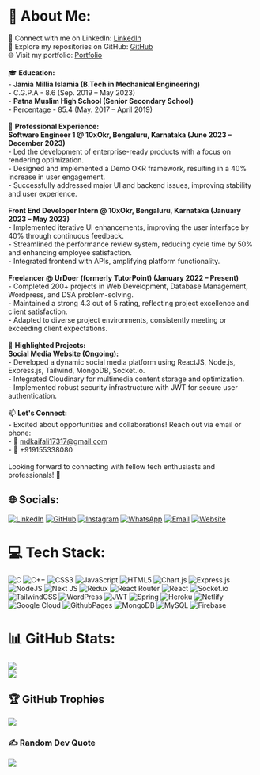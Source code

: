 # 💫 About Me:
🔗 Connect with me on LinkedIn: [LinkedIn](https://linkedin.com/in/mknazir7)<br>📂 Explore my repositories on GitHub: [GitHub](https://github.com/mknazir7)<br>🌐 Visit my portfolio: [Portfolio](https://mdkaifali-portfolio.vercel.app/)<br><br>🎓 **Education:**<br>- **Jamia Millia Islamia (B.Tech in Mechanical Engineering)**<br>  - C.G.P.A - 8.6 (Sep. 2019 – May 2023)<br>- **Patna Muslim High School (Senior Secondary School)**<br>  - Percentage - 85.4 (May. 2017 – April 2019)<br><br>💼 **Professional Experience:**<br>**Software Engineer 1 @ 10xOkr, Bengaluru, Karnataka (June 2023 – December 2023)**<br>- Led the development of enterprise-ready products with a focus on rendering optimization.<br>- Designed and implemented a Demo OKR framework, resulting in a 40% increase in user engagement.<br>- Successfully addressed major UI and backend issues, improving stability and user experience.<br><br>**Front End Developer Intern @ 10xOkr, Bengaluru, Karnataka (January 2023 – May 2023)**<br>- Implemented iterative UI enhancements, improving the user interface by 40% through continuous feedback.<br>- Streamlined the performance review system, reducing cycle time by 50% and enhancing employee satisfaction.<br>- Integrated frontend with APIs, amplifying platform functionality.<br><br>**Freelancer @ UrDoer (formerly TutorPoint) (January 2022 – Present)**<br>- Completed 200+ projects in Web Development, Database Management, Wordpress, and DSA problem-solving.<br>- Maintained a strong 4.3 out of 5 rating, reflecting project excellence and client satisfaction.<br>- Adapted to diverse project environments, consistently meeting or exceeding client expectations.<br><br>🚀 **Highlighted Projects:**<br>**Social Media Website (Ongoing):**<br>- Developed a dynamic social media platform using ReactJS, Node.js, Express.js, Tailwind, MongoDB, Socket.io.<br>- Integrated Cloudinary for multimedia content storage and optimization.<br>- Implemented robust security infrastructure with JWT for secure user authentication.<br><br>📫 **Let's Connect:**<br>- Excited about opportunities and collaborations! Reach out via email or phone:<br>  - 📧 mdkaifali17317@gmail.com<br>  - 📱 +919155338080<br><br>Looking forward to connecting with fellow tech enthusiasts and professionals! 🚀

## 🌐 Socials:
[![LinkedIn](https://img.shields.io/badge/LinkedIn-%230077B5.svg?logo=linkedin&logoColor=white)](https://linkedin.com/in/https://linkedin.com/in/mknazir7)
[![GitHub](https://img.shields.io/badge/GitHub-%23181717.svg?logo=github&logoColor=white)](https://github.com/mknazir)
[![Instagram](https://img.shields.io/badge/Instagram-%23E4405F.svg?logo=instagram&logoColor=white)](https://www.instagram.com/your_instagram_username/)
[![WhatsApp](https://img.shields.io/badge/WhatsApp-%25B0%2325D366.svg?logo=whatsapp&logoColor=white)](https://wa.me/+919155338080)
[![Email](https://img.shields.io/badge/Email-%23EA4335.svg?logo=gmail&logoColor=white)](mailto:mdkaifali17317@gmail.com)
[![Website](https://img.shields.io/badge/Website-%231DA1F2.svg?logo=firefox-browser&logoColor=white)](https://mdkaifali-portfolio.vercel.app/)

# 💻 Tech Stack:
![C](https://img.shields.io/badge/c-%2300599C.svg?style=for-the-badge&logo=c&logoColor=white) ![C++](https://img.shields.io/badge/c++-%2300599C.svg?style=for-the-badge&logo=c%2B%2B&logoColor=white) ![CSS3](https://img.shields.io/badge/css3-%231572B6.svg?style=for-the-badge&logo=css3&logoColor=white) ![JavaScript](https://img.shields.io/badge/javascript-%23323330.svg?style=for-the-badge&logo=javascript&logoColor=%23F7DF1E) ![HTML5](https://img.shields.io/badge/html5-%23E34F26.svg?style=for-the-badge&logo=html5&logoColor=white) ![Chart.js](https://img.shields.io/badge/chart.js-F5788D.svg?style=for-the-badge&logo=chart.js&logoColor=white) ![Express.js](https://img.shields.io/badge/express.js-%23404d59.svg?style=for-the-badge&logo=express&logoColor=%2361DAFB) ![NodeJS](https://img.shields.io/badge/node.js-6DA55F?style=for-the-badge&logo=node.js&logoColor=white) ![Next JS](https://img.shields.io/badge/Next-black?style=for-the-badge&logo=next.js&logoColor=white) ![Redux](https://img.shields.io/badge/redux-%23593d88.svg?style=for-the-badge&logo=redux&logoColor=white) ![React Router](https://img.shields.io/badge/React_Router-CA4245?style=for-the-badge&logo=react-router&logoColor=white) ![React](https://img.shields.io/badge/react-%2320232a.svg?style=for-the-badge&logo=react&logoColor=%2361DAFB) ![Socket.io](https://img.shields.io/badge/Socket.io-black?style=for-the-badge&logo=socket.io&badgeColor=010101) ![TailwindCSS](https://img.shields.io/badge/tailwindcss-%2338B2AC.svg?style=for-the-badge&logo=tailwind-css&logoColor=white) ![WordPress](https://img.shields.io/badge/WordPress-%23117AC9.svg?style=for-the-badge&logo=WordPress&logoColor=white) ![JWT](https://img.shields.io/badge/JWT-black?style=for-the-badge&logo=JSON%20web%20tokens) ![Spring](https://img.shields.io/badge/spring-%236DB33F.svg?style=for-the-badge&logo=spring&logoColor=white) ![Heroku](https://img.shields.io/badge/heroku-%23430098.svg?style=for-the-badge&logo=heroku&logoColor=white) ![Netlify](https://img.shields.io/badge/netlify-%23000000.svg?style=for-the-badge&logo=netlify&logoColor=#00C7B7) ![Google Cloud](https://img.shields.io/badge/GoogleCloud-%234285F4.svg?style=for-the-badge&logo=google-cloud&logoColor=white) ![GithubPages](https://img.shields.io/badge/github%20pages-121013?style=for-the-badge&logo=github&logoColor=white) ![MongoDB](https://img.shields.io/badge/MongoDB-%234ea94b.svg?style=for-the-badge&logo=mongodb&logoColor=white) ![MySQL](https://img.shields.io/badge/mysql-%2300000f.svg?style=for-the-badge&logo=mysql&logoColor=white) ![Firebase](https://img.shields.io/badge/Firebase-039BE5?style=for-the-badge&logo=Firebase&logoColor=white)
# 📊 GitHub Stats:<br/>
![](https://github-readme-streak-stats.herokuapp.com/?user=mknazir&theme=dark&hide_border=false)<br/>
![](https://github-readme-stats.vercel.app/api/top-langs/?username=mknazir&theme=dark&hide_border=false&include_all_commits=true&count_private=true&layout=compact)

## 🏆 GitHub Trophies
![](https://github-profile-trophy.vercel.app/?username=mknazir&theme=radical&no-frame=false&no-bg=false&margin-w=4)

### ✍️ Random Dev Quote
![](https://quotes-github-readme.vercel.app/api?type=horizontal&theme=radical)